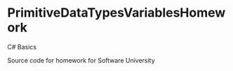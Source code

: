 PrimitiveDataTypesVariablesHomework
===================================
C# Basics

Source code for homework for Software University
